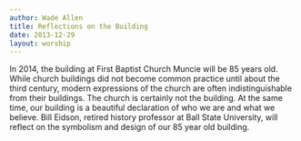 ```yaml
---
author: Wade Allen
title: Reflections on the Building
date: 2013-12-29
layout: worship
---
```


In 2014, the building at First Baptist Church Muncie will be 85 years old. While church buildings did not become common practice until about the third century, modern expressions of the church are often indistinguishable from their buildings. The church is certainly not the building. At the same time, our building is a beautiful declaration of who we are and what we believe. Bill Eidson, retired history professor at Ball State University, will reflect on the symbolism and design of our 85 year old building.
